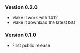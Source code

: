 ### Version 0.2.0

* Make it work with 14.12
* Make it download the latest ISO

### Version 0.1.0

* First public release
